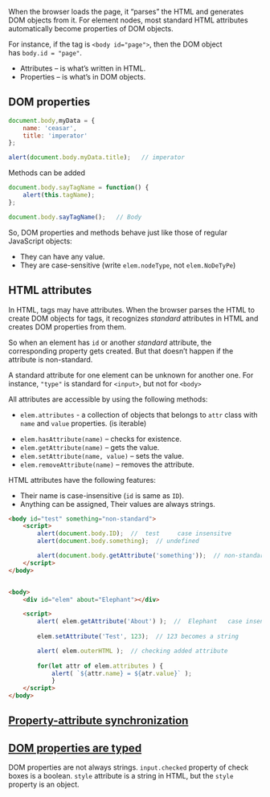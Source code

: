 
When the browser loads the page, it “parses” the HTML and generates DOM objects from it. For element nodes, most standard HTML attributes automatically become properties of DOM objects.

For instance, if the tag is `<body id="page">`, then the DOM object has `body.id = "page"`.
- Attributes – is what’s written in HTML.
- Properties – is what’s in DOM objects.

## DOM properties

```js
document.body,myData = {
	name: 'ceasar',
	title: 'imperator'
};

alert(document.body.myData.title);   // imperator
```

Methods can be added
```js
document.body.sayTagName = function() {
	alert(this.tagName);
};

document.body.sayTagName();   // Body
```

So, DOM properties and methods behave just like those of regular JavaScript objects:

- They can have any value.
- They are case-sensitive (write `elem.nodeType`, not `elem.NoDeTyPe`)


## HTML attributes

In HTML, tags may have attributes.
When the browser parses the HTML to create DOM objects for tags, it recognizes _standard_ attributes in HTML and creates DOM properties from them.

So when an element has `id` or another _standard_ attribute, the corresponding property gets created. But that doesn’t happen if the attribute is non-standard.

A standard attribute for one element can be unknown for another one. For instance, `"type"` is standard for `<input>`, but not for `<body>`


All attributes are accessible by using the following methods:
* `elem.attributes` - a collection of objects that belongs to `attr` class with `name` and `value` properties.  (is iterable)
- `elem.hasAttribute(name)` – checks for existence.
- `elem.getAttribute(name)` – gets the value.
- `elem.setAttribute(name, value)` – sets the value.
- `elem.removeAttribute(name)` – removes the attribute.

HTML attributes have the following features:
- Their name is case-insensitive (`id` is same as `ID`).
- Anything can be assigned, Their values are always strings.

```html
<body id="test" something="non-standard">
	<script>
		alert(document.body.ID);  //  test     case insensitve
		alert(document.body.something);  // undefined

		alert(document.body.getAttribute('something'));  // non-standard
	</script>
</body>


<body>
	<div id="elem" about="Elephant"></div>

	<script>
		alert( elem.getAttribute('About') );  //  Elephant   case insensitve
		
		elem.setAttribute('Test', 123);  // 123 becomes a string

		alert( elem.outerHTML );  // checking added attribute
		
		for(let attr of elem.attributes ) {
			alert( `${attr.name} = ${atr.value}` );
			}
	</script>
</body>
```




## [Property-attribute synchronization](https://javascript.info/dom-attributes-and-properties#property-attribute-synchronization)


## [DOM properties are typed](https://javascript.info/dom-attributes-and-properties#dom-properties-are-typed)

DOM properties are not always strings. 
`input.checked` property of check boxes is a boolean.
`style` attribute is a string in HTML, but the `style` property is an object.